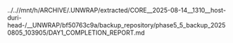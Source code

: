 ../..//mnt/h/ARCHIVE/.UNWRAP/extracted/CORE__2025-08-14__1310__host-duri-head-/__UNWRAP/bf50763c9a/backup_repository/phase5_5_backup_20250805_103905/DAY1_COMPLETION_REPORT.md
